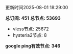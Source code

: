 更新时间2025-08-01 18:29:00

**总订阅: 451**
**总节点: 53693**
- vless节点: 25672
- hysteria2节点: 8

**google ping有效节点: 346**
